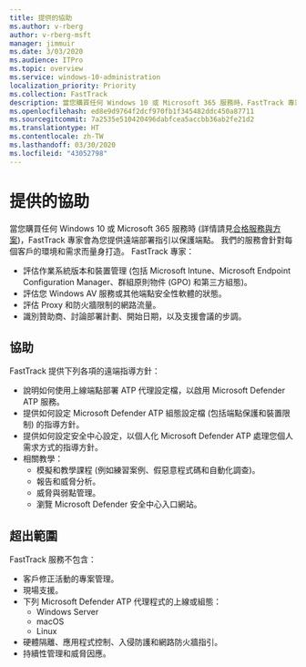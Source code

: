```yaml
---
title: 提供的協助
ms.author: v-rberg
author: v-rberg-msft
manager: jimmuir
ms.date: 3/03/2020
ms.audience: ITPro
ms.topic: overview
ms.service: windows-10-administration
localization_priority: Priority
ms.collection: FastTrack
description: 當您購買任何 Windows 10 或 Microsoft 365 服務時，FastTrack 專家會為您提供遠端部署指引以保護端點。 我們的服務會針對每個客戶的環境和需求而量身打造。
ms.openlocfilehash: ed8e9d9764f2dcf970fb1f345482ddc450a87711
ms.sourcegitcommit: 7a2535e510420496dabfcea5accbb36ab2fe21d2
ms.translationtype: HT
ms.contentlocale: zh-TW
ms.lasthandoff: 03/30/2020
ms.locfileid: "43052798"
---
```

# <a name="assistance-offered"></a>提供的協助  

當您購買任何 Windows 10 或 Microsoft 365 服務時 (詳情請見[合格服務與方案](M365-eligible-services-and-plans.md))，FastTrack 專家會為您提供遠端部署指引以保護端點。 我們的服務會針對每個客戶的環境和需求而量身打造。 FastTrack 專家：
- 評估作業系統版本和裝置管理 (包括 Microsoft Intune、Microsoft Endpoint Configuration Manager、群組原則物件 (GPO) 和第三方組態)。
- 評估您 Windows AV 服務或其他端點安全性軟體的狀態。
- 評估 Proxy 和防火牆限制的網路流量。
- 識別贊助商、討論部署計劃、開始日期，以及支援會議的步調。

## <a name="assistance"></a>協助

FastTrack 提供下列各項的遠端指導方針：
- 說明如何使用上線端點部署 ATP 代理設定檔，以啟用 Microsoft Defender ATP 服務。
- 提供如何設定 Microsoft Defender ATP 組態設定檔 (包括端點保護和裝置限制) 的指導方針。
- 提供如何設定安全中心設定，以個人化 Microsoft Defender ATP 處理您個人需求方式的指導方針。
- 相關教學：
    - 模擬和教學課程 (例如練習案例、假惡意程式碼和自動化調查)。
    - 報告和威脅分析。
    - 威脅與弱點管理。
    - 瀏覽 Microsoft Defender 安全中心入口網站。

## <a name="out-of-scope"></a>超出範圍

FastTrack 服務不包含：
- 客戶修正活動的專案管理。
- 現場支援。
- 下列 Microsoft Defender ATP 代理程式的上線或組態：
   - Windows Server
   - macOS
   - Linux
- 硬體隔離、應用程式控制、入侵防護和網路防火牆指引。
- 持續性管理和威脅因應。
